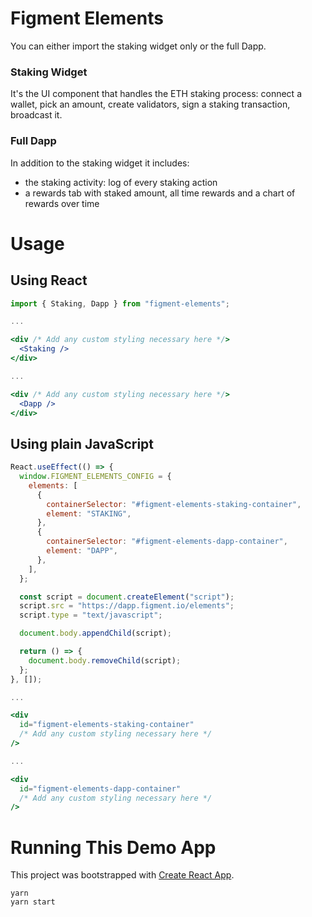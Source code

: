 # Figment Elements

You can either import the staking widget only or the full Dapp.

### Staking Widget

It's the UI component that handles the ETH staking process: connect a wallet, pick an amount, create validators, sign a staking transaction, broadcast it.

### Full Dapp

In addition to the staking widget it includes:

- the staking activity: log of every staking action
- a rewards tab with staked amount, all time rewards and a chart of rewards over time

# Usage

## Using React

```jsx
import { Staking, Dapp } from "figment-elements";

...

<div /* Add any custom styling necessary here */>
  <Staking />
</div>

...

<div /* Add any custom styling necessary here */>
  <Dapp />
</div>
```

## Using plain JavaScript

```jsx
React.useEffect(() => {
  window.FIGMENT_ELEMENTS_CONFIG = {
    elements: [
      {
        containerSelector: "#figment-elements-staking-container",
        element: "STAKING",
      },
      {
        containerSelector: "#figment-elements-dapp-container",
        element: "DAPP",
      },
    ],
  };

  const script = document.createElement("script");
  script.src = "https://dapp.figment.io/elements";
  script.type = "text/javascript";

  document.body.appendChild(script);

  return () => {
    document.body.removeChild(script);
  };
}, []);

...

<div
  id="figment-elements-staking-container"
  /* Add any custom styling necessary here */
/>

...

<div
  id="figment-elements-dapp-container"
  /* Add any custom styling necessary here */
/>
```

# Running This Demo App

This project was bootstrapped with [Create React App](https://github.com/facebook/create-react-app).

```
yarn
yarn start
```
